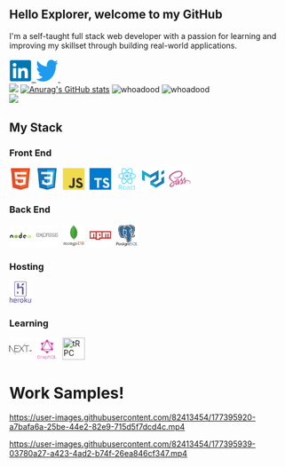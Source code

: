 <link rel="stylesheet" href="https://cdn.jsdelivr.net/gh/devicons/devicon@latest/devicon.min.css">
<h2>Hello Explorer, welcome to my GitHub</h2>

I'm a self-taught full stack web developer with a passion for learning and improving my skillset through building real-world applications.
<br />
<br />
<a href='https://www.linkedin.com/in/gstrecker'>  <img src="https://github.com/devicons/devicon/blob/master/icons/linkedin/linkedin-original.svg" title="LinkedIn" alt="LinkedIn" width="40" height="40"/>&nbsp;
</a>
<a href='https://twitter.com/whoa__dood'>  <img src="https://github.com/devicons/devicon/blob/master/icons/twitter/twitter-original.svg" title="Twitter" alt="Twitter" width="40" height="40"/>&nbsp;
</a>
<br />
<img src='https://www.codewars.com/users/Whoa_dude/badges/large' />
[![Anurag's GitHub stats](https://github-readme-stats.vercel.app/api?username=whoadood)](https://github.com/whoadood/github-readme-stats)
<img src='https://github-readme-streak-stats.herokuapp.com/?user=whoadood&' alt='whoadood'></img>
<img src='https://github-readme-stats.vercel.app/api/top-langs/?username=whoadood&layout=compact' alt='whoadood'></img>
<br />
![](https://komarev.com/ghpvc/?username=whoadood&color=blueviolet)
<!---
castle88/castle88 is a ✨ special ✨ repository because its `README.md` (this file) appears on your GitHub profile.
You can click the Preview link to take a look at your changes.
--->
<div>
  <h2>My Stack</h2>
  <h3>Front End</h3>
  <img src="https://github.com/devicons/devicon/blob/master/icons/html5/html5-original.svg" title="HTML5" alt="HTML" width="40" height="40"/>&nbsp;
  <img src="https://github.com/devicons/devicon/blob/master/icons/css3/css3-original.svg"  title="CSS3" alt="CSS" width="40" height="40"/>&nbsp;
  <img src="https://github.com/devicons/devicon/blob/master/icons/javascript/javascript-original.svg" title="JavaScript" alt="JavaScript" width="40" height="40"/>&nbsp;
  <img src="https://github.com/devicons/devicon/blob/master/icons/typescript/typescript-original.svg" title="TypeScript"  alt="TypeScript" width="40" height="40"/>&nbsp;
  <img src="https://github.com/devicons/devicon/blob/master/icons/react/react-original-wordmark.svg" title="React" alt="React" width="40" height="40"/>&nbsp;
  <img src="https://github.com/devicons/devicon/blob/master/icons/materialui/materialui-original.svg" title="Material UI" alt="Material UI" width="40" height="40"/>&nbsp;
    <img src="https://github.com/devicons/devicon/blob/master/icons/sass/sass-original.svg"  title="SASS" alt="SASS" width="40" height="40"/>&nbsp;
  <h3>Back End</h3>
  <img src="https://github.com/devicons/devicon/blob/master/icons/nodejs/nodejs-original-wordmark.svg" title="NodeJS" alt="NodeJS" width="40" height="40"/>&nbsp;
    <img src="https://github.com/devicons/devicon/blob/master/icons/express/express-original-wordmark.svg" title="Express" alt="express" width="40" height="40"/>&nbsp;
      <img src="https://github.com/devicons/devicon/blob/master/icons/mongodb/mongodb-original-wordmark.svg" title="MongoDB"  alt="MongoDB" width="40" height="40"/>&nbsp; 
      <img src="https://github.com/devicons/devicon/blob/master/icons/npm/npm-original-wordmark.svg" title="NPM"  alt="NPM" width="40" height="40"/>&nbsp; 
  <img src="https://github.com/devicons/devicon/blob/master/icons/postgresql/postgresql-original-wordmark.svg" title="PostgresQL"  alt="PostgresQL" width="40" height="40"/>&nbsp; 
  <h3>Hosting</h3>
  <img src="https://github.com/devicons/devicon/blob/master/icons/heroku/heroku-original-wordmark.svg"  title="Heroku"  alt="Heroku" width="40" height="40"/>&nbsp; 


  <h3>Learning</h3>
    <img src="https://github.com/devicons/devicon/blob/master/icons/nextjs/nextjs-original-wordmark.svg" title="NextJS"  alt="NextJS" width="40" height="40"/>&nbsp;
  <img src="https://github.com/devicons/devicon/blob/master/icons/graphql/graphql-plain-wordmark.svg" title="graphql"  alt="graphql" width="40" height="40"/>&nbsp;
      
<!-- <img src="https://github.com/devicons/devicon/blob/master/icons/jest/jest-plain.svg" title="Jest"  alt="Jest" width="40" height="40"/>&nbsp;  -->
<!--   <img src="https://github.com/devicons/devicon/blob/master/icons/d3js/d3js-plain.svg" title="D3"  alt="D3" width="40" height="40"/>&nbsp;  -->
<img src='https://user-images.githubusercontent.com/82413454/191451583-210c833a-671e-4103-93fd-1004215e39f4.png' title='tRPC' width='40' height='40' />

</div>

# Work Samples!

https://user-images.githubusercontent.com/82413454/177395920-a7bafa6a-25be-44e2-82e9-715d5f7dcd4c.mp4

https://user-images.githubusercontent.com/82413454/177395939-03780a27-a423-4ad2-b74f-26ea846cf347.mp4


